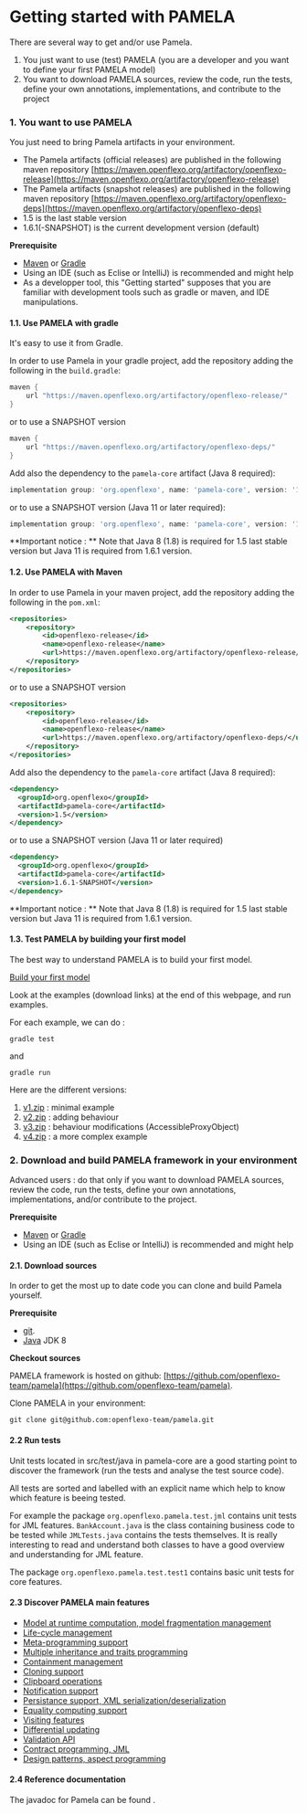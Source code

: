 # Getting started with PAMELA

There are several way to get and/or use Pamela.

1. You just want to use (test) PAMELA (you are a developer and you want to define your first PAMELA model)
2. You want to download PAMELA sources, review the code, run the tests, define your own annotations, implementations, and contribute to the project

### 1. You want to use PAMELA

You just need to bring Pamela artifacts in your environment.

- The Pamela artifacts (official releases) are published in the following maven repository [https://maven.openflexo.org/artifactory/openflexo-release](https://maven.openflexo.org/artifactory/openflexo-release)
- The Pamela artifacts (snapshot releases) are published in the following maven repository [https://maven.openflexo.org/artifactory/openflexo-deps](https://maven.openflexo.org/artifactory/openflexo-deps)
- 1.5 is the last stable version
- 1.6.1(-SNAPSHOT) is the current development version (default)

**Prerequisite**

- [Maven](https://maven.apache.org/) or [Gradle](https://gradle.org)
- Using an IDE (such as Eclise or IntelliJ) is recommended and might help
- As a developper tool, this "Getting started" supposes that you are familiar with development tools such as gradle or maven, and IDE manipulations.

#### 1.1. Use PAMELA with gradle

It's easy to use it from Gradle. 

In order to use Pamela in your gradle project, add the repository adding the following in the `build.gradle`:

```groovy
maven {
    url "https://maven.openflexo.org/artifactory/openflexo-release/"
}
```

or to use a SNAPSHOT version

```groovy
maven {
    url "https://maven.openflexo.org/artifactory/openflexo-deps/"
}
```

Add also the dependency to the `pamela-core` artifact (Java 8 required):

```groovy
implementation group: 'org.openflexo', name: 'pamela-core', version: '1.5'
```

or to use a SNAPSHOT version (Java 11 or later required):

```groovy
implementation group: 'org.openflexo', name: 'pamela-core', version: '1.6.1-SNAPSHOT'
```

**Important notice : **
Note that Java 8 (1.8) is required for 1.5 last stable version but Java 11 is required from 1.6.1 version.

#### 1.2. Use PAMELA with Maven

In order to use Pamela in your maven project, add the repository adding the following in the `pom.xml`:

```xml
<repositories>
    <repository>
        <id>openflexo-release</id>
        <name>openflexo-release</name>
        <url>https://maven.openflexo.org/artifactory/openflexo-release/</url>
    </repository>
</repositories>
```

or to use a SNAPSHOT version

```xml
<repositories>
    <repository>
        <id>openflexo-release</id>
        <name>openflexo-release</name>
        <url>https://maven.openflexo.org/artifactory/openflexo-deps/</url>
    </repository>
</repositories>
```

Add also the dependency to the `pamela-core` artifact (Java 8 required):

```xml
<dependency>
  <groupId>org.openflexo</groupId>
  <artifactId>pamela-core</artifactId>
  <version>1.5</version>
</dependency>
```

or to use a SNAPSHOT version (Java 11 or later required)

```xml
<dependency>
  <groupId>org.openflexo</groupId>
  <artifactId>pamela-core</artifactId>
  <version>1.6.1-SNAPSHOT</version>
</dependency>
```

**Important notice : **
Note that Java 8 (1.8) is required for 1.5 last stable version but Java 11 is required from 1.6.1 version.

#### 1.3. Test PAMELA by building your first model

The best way to understand PAMELA is to build your first model.

[Build your first model](./example.md)

Look at the examples (download links) at the end of this webpage, and run examples.

For each example, we can do :

```
gradle test
```

and

```
gradle run
```

Here are the different versions:

1. [v1.zip](https://support.openflexo.org/images/components/pamela/examples/v1.zip) : minimal example
2. [v2.zip](https://support.openflexo.org/images/components/pamela/examples/v2.zip) : adding behaviour
3. [v3.zip](https://support.openflexo.org/images/components/pamela/examples/v3.zip) : behaviour modifications (AccessibleProxyObject)
4. [v4.zip](https://support.openflexo.org/images/components/pamela/examples/v4.zip) : a more complex example

### 2. Download and build PAMELA framework in your environment

Advanced users : do that only if you want to download PAMELA sources, review the code, run the tests, define your own annotations, implementations, and/or contribute to the project.

**Prerequisite**

- [Maven](https://maven.apache.org/) or [Gradle](https://gradle.org)
- Using an IDE (such as Eclise or IntelliJ) is recommended and might help

#### 2.1. Download sources

In order to get the most up to date code you can clone and build Pamela yourself.

**Prerequisite**

- [git](https://git-scm.com).
- [Java](http://www.oracle.com/technetwork/java/index.html) JDK 8

**Checkout sources**

PAMELA framework is hosted on github: [https://github.com/openflexo-team/pamela](https://github.com/openflexo-team/pamela).

Clone PAMELA in your environment:

```
git clone git@github.com:openflexo-team/pamela.git
```

#### 2.2 Run tests

Unit tests located in src/test/java in pamela-core are a good starting point to discover the framework (run the tests and analyse the test source code).

All tests are sorted and labelled with an explicit name which help to know which feature is beeing tested.

For example the package ``org.openflexo.pamela.test.jml`` contains unit tests for JML features. ``BankAccount.java`` is the class containing business code to be tested while ``JMLTests.java`` contains the tests themselves. It is really interesting to read and understand both classes to have a good overview and understanding for JML feature.

The package ``org.openflexo.pamela.test.test1`` contains basic unit tests for core features.

#### 2.3 Discover PAMELA main features

- [Model at runtime computation, model fragmentation management](./pamela-core/1-model_at_runtime.md)
- [Life-cycle management](./pamela-core/2-life_cycle_management.md)
- [Meta-programming support](./pamela-core/3-metaprogramming_support.md)
- [Multiple inheritance and traits programming](./pamela-core/4-multiple_inheritance.md)
- [Containment management](./pamela-core/5-containment_management.md)
- [Cloning support](./pamela-core/6-cloning_support.md)
- [Clipboard operations](./pamela-core/7-clipboard_operations.md)
- [Notification support](./pamela-core/8-notification_support.md)
- [Persistance support, XML serialization/deserialization](./pamela-core/9-persistence_support.md)
- [Equality computing support](./pamela-core/10-equality_computing.md)
- [Visiting features](./pamela-core/11-visiting_features.md)
- [Differential updating](./pamela-core/12-differential_updating.md)
- [Validation API](./pamela-core/13-validation_api.md)
- [Contract programming, JML](./pamela-core/14-jml.md)
- [Design patterns, aspect programming](./pamela-core/15-design_patterns.md)

#### 2.4 Reference documentation

The javadoc for Pamela can be found .

   
  
